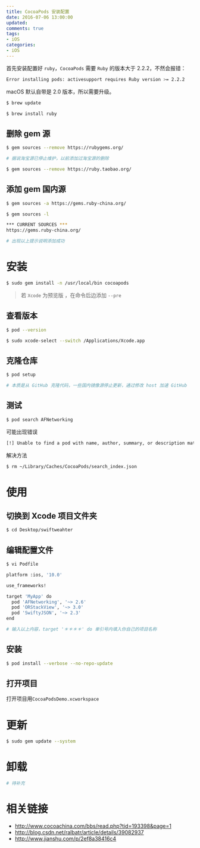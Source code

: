 ```yaml
---
title: CocoaPods 安装配置
date: 2016-07-06 13:00:00
updated:
comments: true
tags:
- iOS
categories:
- iOS
---
```


首先安装配置好 `ruby`，`CocoaPods` 需要 `Ruby` 的版本大于 2.2.2，不然会报错：

```bash
Error installing pods: activesupport requires Ruby version >= 2.2.2
```

macOS 默认自带是 2.0 版本，所以需要升级。

<!--more-->

```bash
$ brew update

$ brew install ruby
```

## 删除 gem 源

```bash
$ gem sources --remove https://rubygems.org/

# 据说淘宝源已停止维护，以前添加过淘宝源的删除

$ gem sources --remove https://ruby.taobao.org/
```

## 添加 gem 国内源

```bash
$ gem sources -a https://gems.ruby-china.org/

$ gem sources -l

*** CURRENT SOURCES ***
https://gems.ruby-china.org/

# 出现以上提示说明添加成功
```

# 安装

```bash
$ sudo gem install -n /usr/local/bin cocoapods
```

> 若 `Xcode` 为预览版 ，在命令后边添加 `--pre`

## 查看版本

```bash
$ pod --version

$ sudo xcode-select --switch /Applications/Xcode.app
```

## 克隆仓库

```bash
$ pod setup

# 本质是从 GitHub 克隆代码，一些国内镜像源停止更新，通过修改 host 加速 GitHub
```

## 测试

```bash
$ pod search AFNetworking
```

可能出现错误

```bash
[!] Unable to find a pod with name, author, summary, or description matching `AFNetworking`
```

解决方法

```bash
$ rm ~/Library/Caches/CocoaPods/search_index.json
```

# 使用

## 切换到 Xcode 项目文件夹

```bash
$ cd Desktop/swiftweahter
```

## 编辑配置文件

```bash
$ vi Podfile

platform :ios, '10.0'

use_frameworks!

target 'MyApp' do
  pod 'AFNetworking', '~> 2.6'   
  pod 'ORStackView', '~> 3.0'
  pod 'SwiftyJSON', '~> 2.3'
end

# 输入以上内容，target '＊＊＊＊' do 单引号内填入你自己的项目名称
```

## 安装

```bash
$ pod install --verbose --no-repo-update
```

## 打开项目

打开项目用`CocoaPodsDemo.xcworkspace`

# 更新

```bash
$ sudo gem update --system
```

# 卸载

```bash
# 待补充
```

# 相关链接

* http://www.cocoachina.com/bbs/read.php?tid=193398&page=1  
* http://blog.csdn.net/ralbatr/article/details/39082937  
* http://www.jianshu.com/p/2ef8a38416c4
